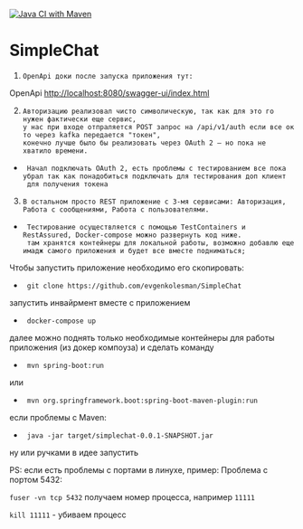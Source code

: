 [![Java CI with Maven](https://github.com/evgenkolesman/SimpleChat/actions/workflows/maven.yml/badge.svg)](https://github.com/evgenkolesman/SimpleChat/actions/workflows/maven.yml)

#  SimpleChat

1.     OpenApi доки после запуска приложения тут: 

OpenApi
        <http://localhost:8080/swagger-ui/index.html>

2.     Авторизацию реализовал чисто символическую, так как для это го нужен фактически еще сервис,
       у нас при входе отпраляется POST запрос на /api/v1/auth если все ок то через kafka передается "токен",
       конечно лучше было бы реализовать через OAuth 2 – но пока не хватило времени. 
-      Начал подключать OAuth 2, есть проблемы с тестированием все пока убрал так как понадобиться подключать для тестирования доп клиент
       для получения токена

3.     В остальном просто REST приложение с 3-мя сервисами: Авторизация, Работа с сообщениями, Работа с пользователями.
-      Тестирование осуществляется с помощью TestContainers и RestAssured, Docker-compose можно развернуть код ниже.
       там хранятся контейнеры для локальной работы, возможно добавлю еще имадж самого приложения и будет все вместе подниматься;

Чтобы запустить приложение необходимо его скопировать: 
-      git clone https://github.com/evgenkolesman/SimpleChat
запустить инвайрмент вместе с приложением 
-      docker-compose up

далее можно поднять только необходимые контейнеры для работы приложения (из докер компоуза) и сделать команду
-      mvn spring-boot:run 

или 
-      mvn org.springframework.boot:spring-boot-maven-plugin:run

если проблемы с Maven:
-      java -jar target/simplechat-0.0.1-SNAPSHOT.jar

ну или ручками в идее запустить

PS: если есть проблемы с портами в линухе, пример:
Проблема с портом 5432:

`fuser -vn tcp 5432`
получаем номер процесса, например `11111`

`kill 11111` - убиваем процесс
